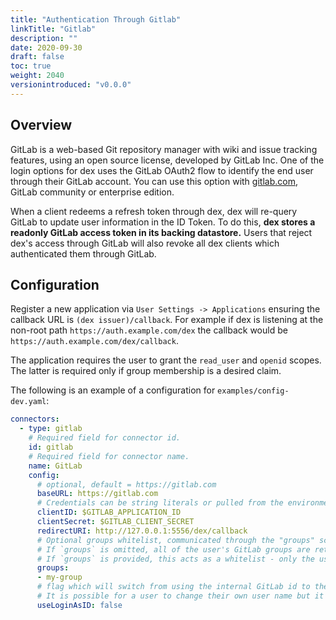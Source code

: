 ```yaml
---
title: "Authentication Through Gitlab"
linkTitle: "Gitlab"
description: ""
date: 2020-09-30
draft: false
toc: true
weight: 2040
versionintroduced: "v0.0.0"
---
```


## Overview

GitLab is a web-based Git repository manager with wiki and issue tracking features, using an open source license, developed by GitLab Inc. One of the login options for dex uses the GitLab OAuth2 flow to identify the end user through their GitLab account. You can use this option with [gitlab.com](https://gitlab.com), GitLab community or enterprise edition.

When a client redeems a refresh token through dex, dex will re-query GitLab to update user information in the ID Token. To do this, __dex stores a readonly GitLab access token in its backing datastore.__ Users that reject dex's access through GitLab will also revoke all dex clients which authenticated them through GitLab.

## Configuration

Register a new application via `User Settings -> Applications` ensuring the callback URL is `(dex issuer)/callback`. For example if dex is listening at the non-root path `https://auth.example.com/dex` the callback would be `https://auth.example.com/dex/callback`.

The application requires the user to grant the `read_user` and `openid` scopes. The latter is required only if group membership is a desired claim.

The following is an example of a configuration for `examples/config-dev.yaml`:

```yaml
connectors:
  - type: gitlab
    # Required field for connector id.
    id: gitlab
    # Required field for connector name.
    name: GitLab
    config:
      # optional, default = https://gitlab.com
      baseURL: https://gitlab.com
      # Credentials can be string literals or pulled from the environment.
      clientID: $GITLAB_APPLICATION_ID
      clientSecret: $GITLAB_CLIENT_SECRET
      redirectURI: http://127.0.0.1:5556/dex/callback
      # Optional groups whitelist, communicated through the "groups" scope.
      # If `groups` is omitted, all of the user's GitLab groups are returned when the groups scope is present.
      # If `groups` is provided, this acts as a whitelist - only the user's GitLab groups that are in the configured `groups` below will go into the groups claim.  Conversely, if the user is not in any of the configured `groups`, the user will not be authenticated.
      groups:
      - my-group
      # flag which will switch from using the internal GitLab id to the users handle (@mention) as the user id.
      # It is possible for a user to change their own user name but it is very rare for them to do so
      useLoginAsID: false
```
